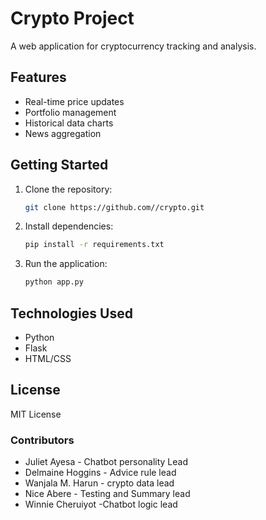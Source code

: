 # Crypto Project

A web application for cryptocurrency tracking and analysis.

## Features

- Real-time price updates
- Portfolio management
- Historical data charts
- News aggregation

## Getting Started

1. Clone the repository:
    ```bash
    git clone https://github.com//crypto.git
    ```
2. Install dependencies:
    ```bash
    pip install -r requirements.txt
    ```
3. Run the application:
    ```bash
    python app.py
    ```

## Technologies Used

- Python
- Flask
- HTML/CSS

## License

MIT License

### Contributors
- Juliet Ayesa - Chatbot personality Lead
- Delmaine Hoggins - Advice rule lead
- Wanjala M. Harun - crypto data lead
- Nice Abere - Testing and Summary lead
- Winnie Cheruiyot -Chatbot logic lead
